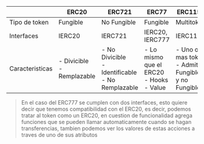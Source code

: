 |   |  ERC20  | ERC721 | ERC77 | ERC1155 |
| ------------ | ------------ | ------------ | ------------ | ------------ |
|Tipo de token|Fungible|No Fungible|Fungible|Multitoken|
|Interfaces   |IERC20|IERC721|IERC20, IERC777|IERC1155|
|Caracteristicas   |- Divicible <br />- Remplazable|- No Divicible  <br />- Identificable <br />- No Remplazable |- Lo mismo que el ERC20 <br />- Hooks<br />- Value   |- Uno o mas token <br /> - Admite Fungibles y no Fungibles   |

> En el caso del ERC777 se cumplen con dos interfaces, esto quiere decir que tenemos compatibilidad con el ERC20, es decir, podemos tratar al token como un ERC20, en cuestion de funcionalidad agrega funciones que se pueden llamar automaticamente cuando se hagan transferencias, tambien podemos ver los valores de estas acciones a traves de uno de sus atributos
